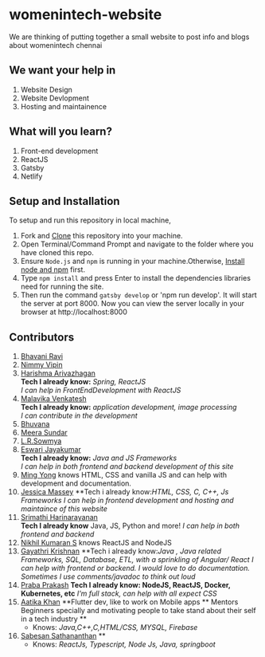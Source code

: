 # womenintech-website

We are thinking of putting together a small website to post info and blogs about womenintech chennai

## We want your help in

1. Website Design
2. Website Devlopment
3. Hosting and maintainence

## What will you learn?

1. Front-end development
2. ReactJS
3. Gatsby
4. Netlify

## Setup and Installation
To setup and run this repository in local machine,

1. Fork and [Clone](https://help.github.com/en/articles/cloning-a-repository) this repository into your machine.
2. Open Terminal/Command Prompt and navigate to the folder where you have cloned this repo.
3. Ensure `Node.js` and `npm` is running in your machine.Otherwise, [Install node and npm](https://www.npmjs.com/get-npm) first.
4. Type `npm install` and press Enter to install the dependencies libraries need for running the site.
5. Then run the command `gatsby develop` or 'npm run develop'. It will start the server at port 8000. 
Now you can view the server locally in your browser at http://localhost:8000

## Contributors

1. [Bhavani Ravi](https://github.com/bhavaniravi)
2. [Nimmy Vipin](https://github.com/NimmyVipin)
3. [Harishma Arivazhagan](https://github.com/HarishmaA/)  
    **Tech I already know:** *Spring, ReactJS*  
   *I can help in FrontEndDevelopment with ReactJS*  
4. [Malavika Venkatesh](https://github.com/MalavikaVenkatesh)  
    **Tech I already know:** *application development, image processing*  
   *I can contribute in the development*  
5. [Bhuvana](https://github.com/bhuvana-guna)
6. [Meera Sundar](https://github.com/meerasndr) 
7. [L.R.Sowmya](https://github.com/SowmyaLR)
8. [Eswari Jayakumar](https://github.com/eswarijayakumar)  
    **Tech I already know:** *Java and JS Frameworks*  
   *I can help in both frontend and backend development of this site*
9. [Ming Yong](https://github.com/ming-yong) knows HTML, CSS and vanilla JS and can help with development and documentation.
10. [Jessica Massey](https://github.com/codesprited)
	**Tech i already know:*HTML, CSS, C, C++, Js Frameworks*
	*I can help in frontend development and hosting and maintaince of this website*
11. [Srimathi Harinarayanan](https://github.com/shrimats)   
**Tech I already know** Java, JS, Python and more!
*I can help in both frontend and backend*
12. [Nikhil Kumaran S](https://github.com/Nikhil-Kumaran) knows ReactJS and NodeJS
13. [Gayathri Krishnan](https://github.com/gayathri-krishnan)
	**Tech i already know:*Java , Java related Frameworks, SQL, Database, ETL, with a sprinkling of Angular/ React*
	*I can help with frontend or backend. I would love to do documentation. Sometimes I use comments/javadoc to think out loud*
14. [Praba Prakash](https://github.com/prabaprakash)
    **Tech I already know: NodeJS, ReactJS, Docker, Kubernetes, etc**
    *I'm full stack, can help with all expect CSS*
15. [Aatika Khan](https://github.com/aatikakhan) **Flutter dev, like to work on Mobile apps 
    ** Mentors Beginners specially and motivating people to take stand about their self in a tech industry **
    * Knows: *Java,C++,C,HTML/CSS, MYSQL, Firebase*
16. [Sabesan Sathananthan](https://github.com/sabesansathananthan) **
    * Knows: *ReactJs, Typescript, Node Js, Java, springboot*
